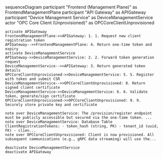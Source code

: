 sequenceDiagram
    participant "Frontend (Management Plane)" as FrontendManagementPlane
    participant "API Gateway" as APIGateway
    participant "Device Management Service" as DeviceManagementService
    actor "OPC Core Client (Unprovisioned)" as OPCCoreClientUnprovisioned

    activate APIGateway
    FrontendManagementPlane->>APIGateway: 1. 1. Request new client registration token
    APIGateway-->>FrontendManagementPlane: 4. Return one-time token and expiry
    activate DeviceManagementService
    APIGateway->>DeviceManagementService: 2. 2. Forward token generation request
    DeviceManagementService-->>APIGateway: 3. Return generated token details
    OPCCoreClientUnprovisioned->>DeviceManagementService: 5. 5. Register with token and submit CSR
    DeviceManagementService-->>OPCCoreClientUnprovisioned: 8. Return signed client certificate
    DeviceManagementService->>DeviceManagementService: 6. 6. Validate token, generate/sign certificate
    OPCCoreClientUnprovisioned->>OPCCoreClientUnprovisioned: 9. 9. Securely store private key and certificate

    note over DeviceManagementService: The /provision/register endpoint must be publicly accessible but secured via the one-time token. ...
    note over DeviceManagementService: Database Table ClientRegistrationTokens: - token_hash (string, PK) - tenant_id (uuid, FK) - clien...
    note over OPCCoreClientUnprovisioned: Client is now provisioned. All subsequent communications (e.g., gRPC data streaming) will use the...

    deactivate DeviceManagementService
    deactivate APIGateway
